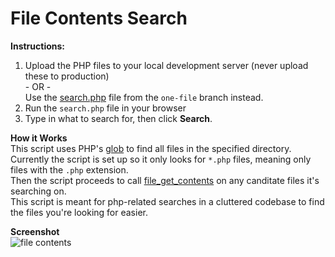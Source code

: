 # File Contents Search

**Instructions:**  
1. Upload the PHP files to your local development server (never upload these to production)  
   <span>- OR -</span>  
   Use the [search.php](https://github.com/Ultimater/search/blob/one-file/search.php) file from the `one-file` branch instead.
2. Run the `search.php` file in your browser  
3. Type in what to search for, then click **Search**.  

**How it Works**  
This script uses PHP's [glob](http://php.net/manual/en/function.glob.php) to find all files in the specified directory.  
Currently the script is set up so it only looks for `*.php` files, meaning only files with the `.php` extension.  
Then the script proceeds to call [file_get_contents](http://php.net/manual/en/function.file-get-contents.php) on any canditate files it's searching on.  
This script is meant for php-related searches in a cluttered codebase to find the files you're looking for easier.

**Screenshot**  
![file contents](http://i.imgur.com/T0aRLe5.png)
